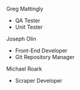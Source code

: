 Greg Mattingly
 * QA Tester
 * Unit Tester

Joseph Olin
 * Front-End Developer
 * Git Repository Manager

Michael Roark
 * Scraper Developer
  

